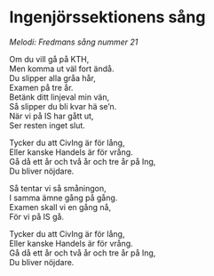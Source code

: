 # Ingenjörssektionens sång

_Melodi: Fredmans sång nummer 21_

Om du vill gå på KTH,  
Men komma ut väl fort ändå.  
Du slipper alla gråa hår,  
Examen på tre år.  
Betänk ditt linjeval min vän,  
Så slipper du bli kvar hä se’n.  
När vi på IS har gått ut,  
Ser resten inget slut.

Tycker du att CivIng är för lång,  
Eller kanske Handels är för vrång.  
Gå då ett år och två år och tre år på Ing,  
Du bliver nöjdare.

Så tentar vi så småningon,  
I samma ämne gång på gång.  
Examen skall vi en gång nå,  
För vi på IS gå.

Tycker du att CivIng är för lång,  
Eller kanske Handels är för vrång.  
Gå då ett år och två år och tre år på Ing,  
Du bliver nöjdare.
